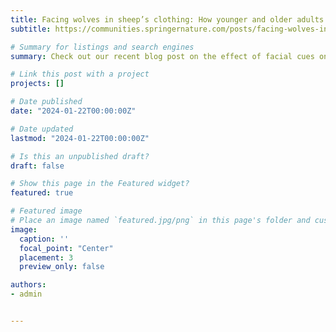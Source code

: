```yaml
---
title: Facing wolves in sheep’s clothing: How younger and older adults differ in trust-related decision-making and learning
subtitle: https://communities.springernature.com/posts/facing-wolves-in-sheep-s-clothing-how-younger-and-older-adults-differ-in-trust-related-decision-making-and-learning

# Summary for listings and search engines
summary: Check out our recent blog post on the effect of facial cues on trust decisions between younger and older adults!

# Link this post with a project
projects: []

# Date published
date: "2024-01-22T00:00:00Z"

# Date updated
lastmod: "2024-01-22T00:00:00Z"

# Is this an unpublished draft?
draft: false

# Show this page in the Featured widget?
featured: true

# Featured image
# Place an image named `featured.jpg/png` in this page's folder and customize its options here.
image:
  caption: ''
  focal_point: "Center"
  placement: 3
  preview_only: false

authors:
- admin


---
```

